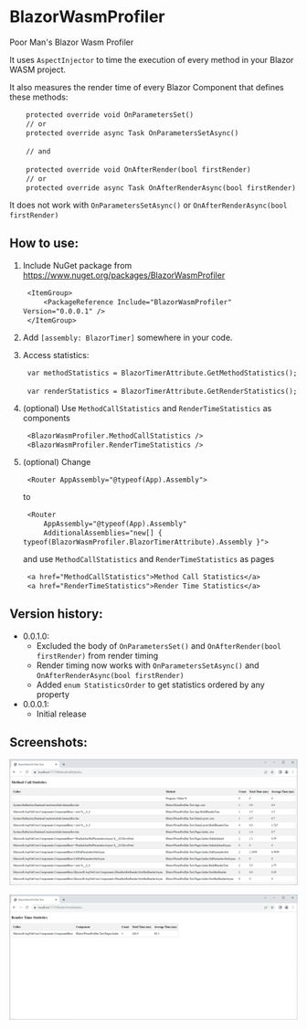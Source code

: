 # BlazorWasmProfiler

Poor Man's Blazor Wasm Profiler

It uses `AspectInjector` to time the execution of every method in your Blazor WASM project.

It also measures the render time of every Blazor Component that defines these methods:

        protected override void OnParametersSet()
        // or
        protected override async Task OnParametersSetAsync()

        // and

        protected override void OnAfterRender(bool firstRender)
        // or
        protected override async Task OnAfterRenderAsync(bool firstRender)

It does not work with `OnParametersSetAsync()` or `OnAfterRenderAsync(bool firstRender)`

## How to use:

1. Include NuGet package from https://www.nuget.org/packages/BlazorWasmProfiler

        <ItemGroup>
            <PackageReference Include="BlazorWasmProfiler" Version="0.0.0.1" />
        </ItemGroup>

2. Add `[assembly: BlazorTimer]` somewhere in your code.

3. Access statistics:

        var methodStatistics = BlazorTimerAttribute.GetMethodStatistics();

        var renderStatistics = BlazorTimerAttribute.GetRenderStatistics();

4. (optional) Use `MethodCallStatistics` and `RenderTimeStatistics` as components

        <BlazorWasmProfiler.MethodCallStatistics />
        <BlazorWasmProfiler.RenderTimeStatistics />

5. (optional) Change

        <Router AppAssembly="@typeof(App).Assembly">

    to

        <Router 
            AppAssembly="@typeof(App).Assembly" 
            AdditionalAssemblies="new[] { typeof(BlazorWasmProfiler.BlazorTimerAttribute).Assembly }">

    and use `MethodCallStatistics` and `RenderTimeStatistics` as pages

        <a href="MethodCallStatistics">Method Call Statistics</a>
        <a href="RenderTimeStatistics">Render Time Statistics</a>

## Version history:

- 0.0.1.0:
    - Excluded the body of `OnParametersSet()` and `OnAfterRender(bool firstRender)` from render timing
    - Render timing now works with `OnParametersSetAsync()` and `OnAfterRenderAsync(bool firstRender)`
    - Added `enum StatisticsOrder` to get statistics ordered by any property
- 0.0.0.1:
    - Initial release

## Screenshots:

![MethodCallStatistics](https://raw.githubusercontent.com/Jinjinov/BlazorWasmProfiler/main/MethodCallStatistics.png)

![RenderTimeStatistics](https://raw.githubusercontent.com/Jinjinov/BlazorWasmProfiler/main/RenderTimeStatistics.png)
